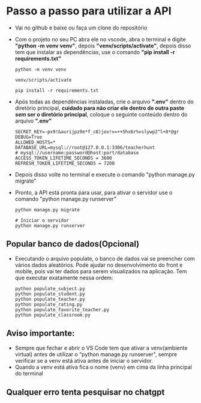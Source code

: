 # Passo a passo para utilizar a API

- Vai no github e baixe ou faça um clone do repositório
- Com o projeto no seu PC abra ele no vscode, abra o terminal e digite **"python -m venv venv"**, depois **"venv/scripts/activate"**, depois disso tem que instalar as dependências, use o comando **"pip install -r requirements.txt"**
    ```
    python -m venv venv

    venv/scripts/activate

    pip install -r requirements.txt
    ```

- Após todas as dependências instaladas, crie o arquivo **".env"** dentro do diretório principal, **cuidado para não criar ele dentro de outra paste sem ser o diretório principal**, coloque o seguinte conteúdo dentro do arquivo **".env"**
    ```
    SECRET_KEY=-px9!&aurijpz9e*f_c8)jov!v=++5hx6r%vslywp2^l+8*@gr
    DEBUG=True
    ALLOWED_HOSTS=*
    DATABASE_URL=mysql://root@127.0.0.1:3306/teacherhunt
    # mysql://username:password@host:port/database
    ACCESS_TOKEN_LIFETIME_SECONDS = 3600
    REFRESH_TOKEN_LIFETIME_SECONDS = 7200
    ```

- Depois disso volte no terminal e execute o comando "python manage.py migrate"
- Pronto, a API está pronta para usar, para ativar o servidor use o comando "python manage.py runserver"

    ```
    python manage.py migrate

    # Iniciar o servidor
    python manage.py runserver
    ```

## Popular banco de dados(Opcional)
- Executando o arquivo populate, o banco de dados vai se preencher com vários dados aleatórios. Pode ajudar no desenvolvimento do front e mobile, pois vai ter dados para serem visualizados na aplicação. Tem que executar exatamente nessa ordem:
    ```
    python populate_subject.py
    python populate_student.py
    python populate_teacher.py
    python populate_rating.py
    python populate_favorite_teacher.py
    python populate_classroom.py
    ```

## **Aviso importante:**

- Sempre que fechar e abrir o VS Code tem que ativar a venv(ambiente virtual) antes de utilizar o "python manage.py runserver", sempre verificar se a venv está ativa antes de iniciar o servidor.
- Quando a venv está ativa fica o nome (venv) em cima da linha principal do terminal

## Qualquer erro tenta pesquisar no chatgpt
